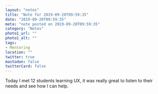 ```yaml
---
layout: "notes"
title: "Note for 2019-09-20T09:59:35"
date: "2019-09-20T09:59:35"
meta: "note posted on 2019-09-20T09:59:35"
category: "Notes"
photo1_url: ""
photo1_alt: ""
tags:
- Mentoring
location: ""
twitter: true
mastodon: false
twitterCard: false
---
```

Today I met 12 students learning UX, it was really great to listen to their needs and see how I can help.
